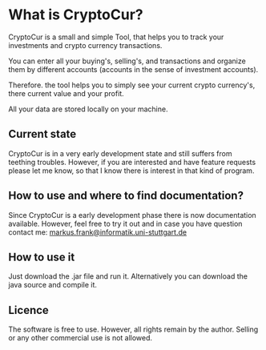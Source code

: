 # What is CryptoCur? 

CryptoCur is a small and simple Tool, that helps you to track your investments and crypto currency transactions.

You can enter all your buying's, selling's, and transactions and organize them by different accounts (accounts in the sense of investment accounts).

Therefore. the tool helps you to simply see your current crypto currency's, there current value and your profit. 

All your data are stored locally on your machine. 




## Current state

CryptoCur is in a very early development state and still suffers from teething troubles. However, if you are interested and have feature requests please let me know, so that I know there is interest in that kind of program. 




## How to use and where to find documentation?

Since CryptoCur is a early development phase there is now documentation available. However, feel free to try it out and in case you have question contact me: markus.frank@informatik.uni-stuttgart.de





## How to use it 

Just download the .jar file and run it. Alternatively you can download the java source and compile it. 




## Licence 

The software is free to use. However, all rights remain by the author. Selling or any other commercial use is not allowed. 
